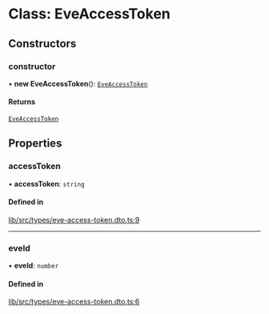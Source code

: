 # Class: EveAccessToken

## Constructors

### constructor

• **new EveAccessToken**(): [`EveAccessToken`](EveAccessToken.md)

#### Returns

[`EveAccessToken`](EveAccessToken.md)

## Properties

### accessToken

• **accessToken**: `string`

#### Defined in

[lib/src/types/eve-access-token.dto.ts:9](https://github.com/joonashak/nestjs-clone-bay/blob/0cf8f89/lib/src/types/eve-access-token.dto.ts#L9)

___

### eveId

• **eveId**: `number`

#### Defined in

[lib/src/types/eve-access-token.dto.ts:6](https://github.com/joonashak/nestjs-clone-bay/blob/0cf8f89/lib/src/types/eve-access-token.dto.ts#L6)
